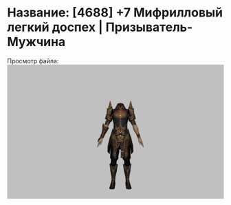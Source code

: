 # Название: [4688] +7 Мифрилловый легкий доспех | Призыватель-Мужчина

Просмотр файла:
![p080021.png](p080021.png)